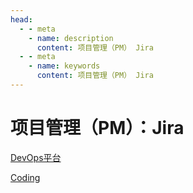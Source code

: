 ```yaml
---
head:
  - - meta
    - name: description
      content: 项目管理（PM） Jira
  - - meta
    - name: keywords
      content: 项目管理（PM） Jira
---
```


# 项目管理（PM）：Jira

[DevOps平台](https://library.prof.wang/handbook/h/hdbk-MWnS99ThmLVDi7U5mVFrB9)

[Coding](https://qiyoe.coding.net/p/test)
